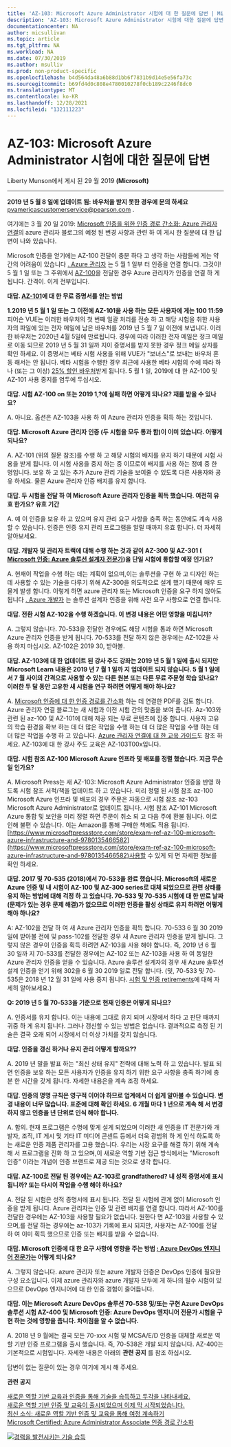 ```yaml
---
title: 'AZ-103: Microsoft Azure Administrator 시험에 대 한 질문에 답변 | Microsoft Docs'
description: 'AZ-103: Microsoft Azure Administrator 시험에 대한 질문에 답변'
documentationcenter: NA
author: micsullivan
ms.topic: article
ms.tgt_pltfrm: NA
ms.workload: NA
ms.date: 07/30/2019
ms.author: msulliv
ms.prod: non-product-specific
ms.openlocfilehash: b4d564da48a6b88d1bb6f7831b9d14e5e56fa73c
ms.sourcegitcommit: b69fd4d0c808e4780010278f0cb189c2246f8dc0
ms.translationtype: MT
ms.contentlocale: ko-KR
ms.lasthandoff: 12/28/2021
ms.locfileid: "132111223"
---
```

# <a name="answering-your-questions-about-az-103-microsoft-azure-administrator-exam"></a>AZ-103: Microsoft Azure Administrator 시험에 대한 질문에 답변

Liberty Munson에서 게시 된 29 월 2019 **(Microsoft)**

___

**2019 년 5 월 8 일에 업데이트 됨: 바우처을 받지 못한 경우에 문의 하세요** [pvamericascustomerservice@pearson.com](mailto:pvamericascustomerservice@pearson.com) .

여기에는 3 월 20 일 2019: [Microsoft 인증을 위한 인증 경로 간소화: Azure 관리자 연결](https://www.microsoft.com/en-us/learning/community-blog-post.aspx?BlogId=8&Id=375217)의 azure 관리자 블로그의 예정 된 변경 사항과 관련 하 여 게시 한 질문에 대 한 답변이 나와 있습니다.

Microsoft 인증을 얻기에는 AZ-100 전달이 충분 하다 고 생각 하는 사람들에 게는 약간의 어려움이 있습니다 [. Azure 관리자](https://www.microsoft.com/learning/azure-administrator.aspx) 는 5 월 1 일부 터 인증을 연결 합니다. 그것이! 5 월 1 일 또는 그 주위에서 [AZ-100](https://www.microsoft.com/learning/exam-AZ-100.aspx)을 전달한 경우 Azure 관리자가 인증을 연결 하 게 됩니다. 간격이. 이게 전부입니다.

**대답. [AZ-101](https://www.microsoft.com/learning/exam-AZ-101.aspx)에 대 한 무료 증명서를 얻는 방법** 

**1.2019 년 5 월 1 일 또는 그 이전에 AZ-101을 사용 하는 모든 사용자에 게는 100 11:59** 피어슨 VUE는 이러한 바우처의 첫 번째 일괄 처리를 전송 하 고 해당 시험을 취한 사용자의 파일에 있는 전자 메일에 남은 바우처를 2019 년 5 월 7 일 이전에 보냅니다. 이러한 바우처는 2020년 4월 5일에 만료됩니다. 경우에 따라 이러한 전자 메일은 정크 메일로 이동 되므로 2019 년 5 월 31 일까 지이 증명서를 받지 못한 경우 정크 메일 상자를 확인 하세요. 이 증명서는 베타 시험 사용을 위해 VUE가 "보너스"로 보내는 바우처 혼동 해서는 안 됩니다. 베타 시험을 수행한 경우 최근에 사용한 베타 시험의 수에 따라 하나 (또는 그 이상) [25% 할인 바우처](https://www.microsoft.com/en-us/learning/community-blog-post.aspx?BlogId=8&Id=375223)받게 됩니다. 5 월 1 일, 2019에 대 한 AZ-100 및 AZ-101 사용 중지를 염두에 두십시오.

**대답. 시험 AZ-100 on 또는 2019 1,?에 실패 하면 어떻게 되나요? 재를 받을 수 있나요?**  

A. 아니요. 옵션은 AZ-103을 사용 하 여 Azure 관리자 인증을 획득 하는 것입니다.

**대답. Microsoft Azure 관리자 인증 (두 시험을 모두 통과 함)이 이미 있습니다. 어떻게 되나요?**  

A. AZ-101 (위의 질문 참조)를 수행 하 고 해당 시험의 배지를 유지 하기 때문에 시험 사용을 받게 됩니다. 이 시험 사용을 중지 하는 중 이므로이 배지를 사용 하는 정예 중 한 명입니다. 보유 하 고 있는 추가 Azure 관리 기술을 보여줄 수 있도록 다른 사용자와 공유 하세요. 물론 Azure 관리자 인증 배지를 유지 합니다.

**대답. 두 시험을 전달 하 여 Microsoft Azure 관리자 인증을 획득 했습니다. 여전히 유효 한가요? 유효 기간**  

A. 예 이 인증을 보유 하 고 있으며 유지 관리 요구 사항을 충족 하는 동안에도 계속 사용할 수 있습니다. 인증은 인증 유지 관리 프로그램을 알릴 때까지 유효 합니다. 더 자세히 알아보세요.

**대답. 개발자 및 관리자 트랙에 대해 수행 하는 것과 같이 AZ-300 및 AZ-301 ( [Microsoft 인증: Azure 솔루션 설계자 전문가](https://www.microsoft.com/learning/azure-solutions-architect.aspx))을 단일 시험에 통합할 예정 인가요?**

A. 현재이 작업을 수행 하는 데는 계획이 없으며,이는 솔루션을 구현 하 고 디자인 하는 데 사용할 수 있는 기술을 다루기 위해 AZ-300을 의도적으로 설계 했기 때문에 매우 드물게 발생 합니다. 이렇게 하면 azure 관리자 또는 Microsoft 인증을 요구 하지 않아도 됩니다 [. Azure 개발자](https://www.microsoft.com/learning/azure-developer.aspx) 는 솔루션 설계자 인증을 위해 사전 요구 사항으로 연결 합니다.

**대답. 전환 시험 AZ-102을 수행 하겠습니다. 이 변경 내용은 어떤 영향을 미칩니까?**  

A. 그렇지 않습니다. 70-533을 전달한 경우에도 해당 시험을 통과 하면 Microsoft Azure 관리자 인증을 받게 됩니다. 70-533를 전달 하지 않은 경우에는 AZ-102을 사용 하지 마십시오. AZ-102은 2019 30, 받아볼.

**대답. AZ-103에 대 한 업데이트 된 강사 주도 강좌는 2019 년 5 월 1 일에 출시 되지만 Microsoft Learn 내용은 2019 년 7 월 1 일까 지 업데이트 되지 않습니다. 5 월 1 일에서 7 월 사이의 간격으로 사용할 수 있는 다른 원본 또는 다른 무료 주문형 학습 있나요? 이러한 두 달 동안 고유한 새 시험을 연구 하려면 어떻게 해야 하나요?**  

A. [Microsoft 인증에 대 한 인증 경로를 간소화](https://www.microsoft.com/en-us/learning/community-blog-post.aspx?BlogId=8&Id=375217) 하는 데 연결한 PDF를 검토 합니다. Azure 관리자 연결 블로그는 새 시험과 이전 시험 간의 맞춤을 보여 줍니다. Az-103와 관련 된 az-100 및 AZ-101에 대해 제공 되는 무료 콘텐츠에 집중 합니다. 사용자 고유의 학습 환경을 확보 하는 데 더 많은 작업을 수행 하는 데 더 많은 작업을 수행 하는 데 더 많은 작업을 수행 하 고 있습니다. [Azure 관리자 연결에 대 한 교육 가이드](https://aka.ms/AzureAdminInfographic)도 참조 하세요. AZ-103에 대 한 강사 주도 교육은 AZ-103T00x입니다.

**대답. 시험 참조 AZ-100 Microsoft Azure 인프라 및 배포를 정렬 했습니다. 지금 무슨 일 인가요?**  

A. Microsoft Press는 새 AZ-103: Microsoft Azure Administrator 인증을 반영 하도록 시험 참조 서적/책을 업데이트 하 고 있습니다. 미리 정렬 된 시험 참조 az-100 Microsoft Azure 인프라 및 배포의 경우 주문은 자동으로 시험 참조 az-103 Microsoft Azure Administrator로 업데이트 됩니다. 시험 참조 AZ-101 Microsoft Azure 통합 및 보안을 미리 정렬 하면 주문이 취소 되 고 다음 주에 환불 됩니다. 이로 인해 불편 수 있습니다. 이는 Amazon를 통해 구매한 책에도 적용 됩니다. [https://www.microsoftpressstore.com/store/exam-ref-az-100-microsoft-azure-infrastructure-and-9780135466582](https://www.microsoftpressstore.com/store/exam-ref-az-100-microsoft-azure-infrastructure-and-9780135466582)사용할 수 있게 되 면 자세한 정보를 확인 하세요.

**대답. 2017 및 70-535 (2018)에서 70-533을 완료 했습니다. Microsoft의 새로운 Azure 인증 및 내 시험이 AZ-100 및 AZ-300 series로 대체 되었으므로 관련 상태를 유지 하는 방법에 대해 걱정 하 고 있습니다. 70-533 및 70-535 시험에 대 한 만료 날짜 (문제가 있는 경우 문제 해결)가 없으므로 이러한 인증을 활성 상태로 유지 하려면 어떻게 해야 하나요?**

A: AZ-102을 전달 하 여 새 Azure 관리자 인증을 획득 합니다. 70-533 6 월 30 2019 일에 받아볼 전에 및 pass-102를 전달한 경우 새 Azure 관리자 인증을 받게 됩니다. 그렇지 않은 경우이 인증을 획득 하려면 AZ-103을 사용 해야 합니다. 즉, 2019 년 6 월 30 일까 지 70-533를 전달한 경우에는 AZ-102 또는 AZ-103을 사용 하 여 동일한 Azure 관리자 인증을 얻을 수 있습니다. Azure 솔루션 설계자의 경우 새 Azure 솔루션 설계 인증을 얻기 위해 302을 6 월 30 2019 일로 전달 합니다. (및, 70-533 및 70-535은 2018 년 12 월 31 일에 사용 중지 됩니다. [시험 및 인증 retirements](https://www.microsoft.com/en-us/learning/community-blog-post.aspx?BlogId=8&Id=375189)에 대해 자세히 알아보세요.)

**Q: 2019 년 5 월 70-533을 기준으로 현재 인증은 어떻게 되나요?**  

A. 인증서를 유지 합니다. 이는 내용에 그대로 유지 되며 시장에서 하다 고 판단 때까지 귀중 하 게 유지 됩니다. 그러나 갱신할 수 있는 방법은 없습니다. 결과적으로 측정 된 기술은 결국 오래 되어 시장에서 더 이상 가치를 갖지 않습니다.

**대답. 인증을 갱신 하거나 유지 관리 어떻게 할까요??**  

A. 2019 년 말을 발표 하는 "최신 상태 유지" 전략에 대해 노력 하 고 있습니다. 발표 되 면 인증을 보유 하는 모든 사용자가 인증을 유지 하기 위한 요구 사항을 충족 하기에 충분 한 시간을 갖게 됩니다. 자세한 내용은을 계속 조정 하세요.

**대답. 인증의 명명 규칙은 영구적 이어야 하므로 업계에서 더 쉽게 알아볼 수 있습니다. 변경 내용이 너무 많습니다. 표준에 대해 확인 하세요. 6 개월 마다 1 년으로 계속 해 서 변경 하지 않고 인증을 년 단위로 인식 해야 합니다.**

A. 합의. 현재 프로그램은 수명에 맞게 설계 되었으며 이러한 새 인증을 IT 전문가와 개발자, 조직, IT 게시 및 기타 IT 미디어 콘센트 등에서 더욱 광범위 하 게 인식 하도록 하는 새로운 인증 제품 관리자를 고용 했습니다. 우리는 시장 요구를 해결 하기 위해 계속 해 서 프로그램을 진화 하 고 있으며,이 새로운 역할 기반 접근 방식에서는 "Microsoft 인증" 이라는 개념이 인증 브랜드로 제공 되는 것으로 생각 합니다.

**대답. AZ-100로 전달 된 경우에는 AZ-103로 grandfathered? 내 성적 증명서에 표시 됩니까? 또는 다시이 작업을 수행 해야 하나요?**  

A. 전달 된 시험은 성적 증명서에 표시 됩니다. 전달 된 시험에 관계 없이 Microsoft 인증을 받게 됩니다. Azure 관리자는 인증 및 관련 배지를 연결 합니다. 따라서 AZ-100를 전달한 경우에는 AZ-103을 사용할 필요가 없습니다. 원한다 면 AZ-103을 사용할 수 있으며,를 전달 하는 경우에는 az-103가 기록에 표시 되지만, 사용자는 AZ-100를 전달 하 여 이미 획득 했으므로 인증 또는 배지를 받을 수 없습니다.

**대답. Microsoft 인증에 대 한 요구 사항에 영향을 주는 방법 [: Azure DevOps 엔지니어 전문가](https://www.microsoft.com/learning/azure-devops.aspx)는 어떻게 되나요?**

A. 그렇지 않습니다. azure 관리자 또는 azure 개발자 인증은 DevOps 인증에 필요한 구성 요소입니다. 이제 azure 관리자와 azure 개발자 모두에 게 하나의 필수 시험이 있으므로 DevOps 엔지니어에 대 한 인증 경험이 줄어듭니다.

**대답. 이는 Microsoft Azure DevOps 솔루션 70-538 및/또는 구현 Azure DevOps 솔루션 시험 AZ-400 및 Microsoft 인증: Azure DevOps 엔지니어 전문가 시험을 구현 하는 것에 영향을 줍니다. 차이점을 알 수 없습니다.**

A. 2018 년 9 월에는 결국 모든 70-xxx 시험 및 MCSA/E/D 인증을 대체할 새로운 역할 기반 인증 프로그램을 출시 했습니다. 즉, 70-538은 개발 되지 않습니다. AZ-400는 기본적으로 시험입니다. 자세한 내용은 아래의 **관련 공지** 를 참조 하십시오.

답변이 없는 질문이 있는 경우 여기에 게시 해 주세요.

**관련 공지**   

[새로운 역할 기반 교육과 인증을 통해 기술을 습득하고 두각을 나타내세요.](https://www.microsoft.com/en-us/learning/community-blog-post.aspx?BlogId=8&Id=375161)   
[새로운 역할 기반 인증 및 교육이 출시되었으며 이제 막 시작되었습니다.](https://www.microsoft.com/en-us/learning/community-blog-post.aspx?BlogId=8&Id=375159)   
[최신 소식: 새로운 역할 기반 인증 및 교육을 통해 여정 계속하기](https://www.microsoft.com/en-us/learning/community-blog-post.aspx?BlogId=8&Id=375200)   
[Microsoft Certified: Azure Administrator Associate 인증 경로 간소화](https://www.microsoft.com/en-us/learning/community-blog-post.aspx?BlogId=8&Id=375217)

[![경력을 발전시키는 기술 습득](images/microsoft-certified-banner.png)](https://www.microsoft.com/learning/azure-training-certification.aspx?WT.icid=mva_bnr_lexawareness_usen_asi_rightrail_oct2017)
